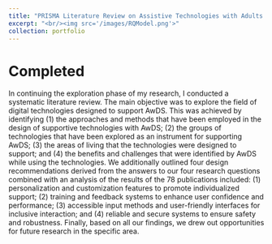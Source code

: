 ```yaml
---
title: "PRISMA Literature Review on Assistive Technologies with Adults with Down syndrome"
excerpt: "<br/><img src='/images/RQModel.png'>"
collection: portfolio
---
```


# Completed
In continuing the exploration phase of my research, I conducted a systematic literature review. The main objective was to explore the field of digital technologies designed to support AwDS. This was achieved by identifying (1) the approaches and methods that have been employed in the design of supportive technologies with AwDS; (2) the groups of technologies that have been explored as an instrument for supporting AwDS; (3) the areas of living that the technologies were designed to support; and (4) the benefits and challenges that were identified by AwDS while using the technologies. We additionally outlined four design recommendations derived from the answers to our four research questions combined with an analysis of the results of the 78 publications included: (1) personalization and customization features to promote individualized support; (2) training and feedback systems to enhance user confidence and performance; (3) accessible input methods and user-friendly interfaces for inclusive interaction; and (4) reliable and secure systems to ensure safety and robustness. Finally, based on all our findings, we drew out opportunities for future research in the specific area.
